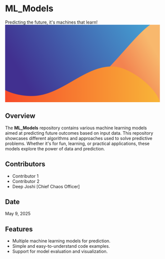 # ML_Models
Predicting the future, it's machines that learn!
<img src="https://github.com/DeepLumiere/DeepLumiere/blob/main/images/design-4.png">

## Overview
The **ML_Models** repository contains various machine learning models aimed at predicting future outcomes based on input data. This repository showcases different algorithms and approaches used to solve predictive problems. Whether it's for fun, learning, or practical applications, these models explore the power of data and prediction.

## Contributors
- Contributor 1
- Contributor 2
- Deep Joshi [Chief Chaos Officer]

## Date
May 9, 2025

## Features
- Multiple machine learning models for prediction.
- Simple and easy-to-understand code examples.
- Support for model evaluation and visualization.

